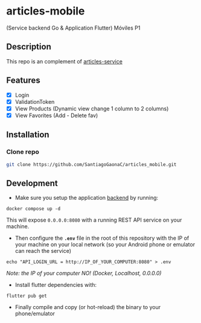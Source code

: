 # articles-mobile

(Service backend Go &amp; Application Flutter) Móviles P1

## Description

This repo is an complement of [articles-service](https://github.com/SantiagoGaonaC/articles_mobile)

## Features

- [x] Login
- [x] ValidationToken
- [x] View Products (Dynamic view change 1 column to 2 columns)
- [x] View Favorites (Add - Delete fav)

## Installation

### Clone repo

```bash
git clone https://github.com/SantiagoGaonaC/articles_mobile.git
```

## Development

- Make sure you setup the application [backend](https://github.com/SantiagoGaonaC/articles-service) by running:

```shell
docker compose up -d
```

This will expose `0.0.0.0:8080` with a running REST API service on your machine.

- Then configure the **`.env`** file in the root of this repository with the IP of your machine on your local network (so your Android phone or emulator can reach the service)

```shell
echo "API_LOGIN_URL = http://IP_OF_YOUR_COMPUTER:8080" > .env
```

_Note: the IP of your computer NO! (Docker, Localhost, 0.0.0.0)_

- Install flutter dependencies with:

```shell
flutter pub get
```

- Finally compile and copy (or hot-reload) the binary to your phone/emulator
